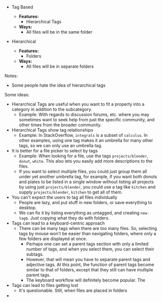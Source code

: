 - Tag Based
	- **Features:**
		- Hierarchical Tags
	- **Ways:**
		- All files will be in the same folder

- Hierarchical
	- **Features:**
		- Folders
	- **Ways:**
		- All files will be in separate folders

Notes:
- Some people hate the idea of hierarchical tags

Some ideas:
- Hierarchical Tags are useful when you want to fit a property into a category in addition to the subcategory.
	- Example: With regards to discussion forums, etc. where you may sometimes want to seek help from just the specific community, and other times from the broader community.
- Hierarchical Tags show tag relationships
	- Example: In StackOverflow, `integrals` is a subset of `calculus`. In other examples, using one tag makes it an umbrella for many other tags, so we can only use an umbrella tag.
- It is better for a file picker to select by tags
	- Example: When looking for a file, use the tags `projects/blender`, `donut`, `white`. This also lets you easily add more descriptions to the files.
	- If you want to select multiple files, you could just group them all under yet another umbrella tag, for example, if you want both donuts and plates to be listed in a single window without listing all projects by using just `projects/blender`, you could use a tag like `kitchen` and supply `projects/blender`, `kitchen` to get all of them.
- You can't expect the users to tag all files individually
	- People are lazy, and put stuff in new folders, or save everything to desktop.
	- We can fix it by listing everything as untagged, and creating `new-tag`s. Just copying what they do with folders.
- Tags can lead to a keyboard-centric approach
	- There can be many tags when there are too many files. So, selecting tags by mouse won't be easier than navigating folders, where only a few folders are displayed at once.
		- Perhaps one can set a parent tags section with only a limited number of tags, and when you select them, you can select their subtags.
		- However, that will mean you have to separate parent tags and adjective tags. At this point, the function of parent tags become similar to that of folders, except that they still can have multiple parent tags.
		- The keyboard workflow will definitely become popular. The 
- Tags can lead to files getting lost
	- It's questionable. Still, when files are placed in folders
- 